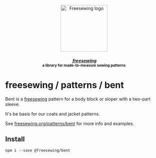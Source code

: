 <p align="center">
  <a title="Go to freesewing.org" href="https://freesewing.org/"><img src="https://freesewing.org/img/logo/black.svg" align="center" width="150px" alt="Freesewing logo"/></a>
</p>
<h4 align="center"><em>&nbsp;<a title="Go to freesewing.org" href="https://freesewing.org/">freesewing</a></em>
<br><sup>a library for made-to-measure sewing patterns</sup>
</h4>

# freesewing / patterns / bent

Bent is a [freesewing](https://github.com/freesewing/freesewing) pattern
for a body block or sloper with a two-part sleeve.

It's be basis for our coats and jacket patterns.

See [freesewing.org/patterns/bent](https://freesewing.org/patterns/bent)
for more info and examples.

## Install

```
npm i --save @freesewing/bent
```
